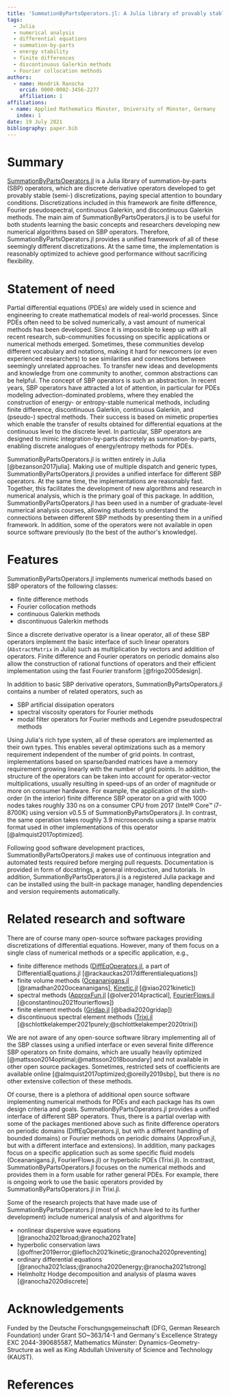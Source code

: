 ```yaml
---
title: 'SummationByPartsOperators.jl: A Julia library of provably stable discretization techniques with mimetic properties'
tags:
  - Julia
  - numerical analysis
  - differential equations
  - summation-by-parts
  - energy stability
  - finite differences
  - discontinuous Galerkin methods
  - Fourier collocation methods
authors:
  - name: Hendrik Ranocha
    orcid: 0000-0002-3456-2277
    affiliation: 1
affiliations:
 - name: Applied Mathematics Münster, University of Münster, Germany
   index: 1
date: 19 July 2021
bibliography: paper.bib
---
```



# Summary

[SummationByPartsOperators.jl](https://github.com/ranocha/SummationByPartsOperators.jl)
is a Julia library of summation-by-parts (SBP) operators, which are discrete
derivative operators developed to get provably stable (semi-) discretizations,
paying special attention to boundary conditions. Discretizations included in this
framework are finite difference, Fourier pseudospectral, continuous Galerkin,
and discontinuous Galerkin methods.
The main aim of SummationByPartsOperators.jl is to be useful for both students
learning the basic concepts and researchers developing new numerical algorithms based
on SBP operators. Therefore, SummationByPartsOperators.jl provides a unified
framework of all of these seemingly different discretizations. At the same time,
the implementation is reasonably optimized to achieve good performance without
sacrificing flexibility.


# Statement of need

Partial differential equations (PDEs) are widely used in science and engineering
to create mathematical models of real-world processes. Since PDEs often need to
be solved numerically, a vast amount of numerical methods has been developed.
Since it is impossible to keep up with all recent research, sub-communities
focussing on specific applications or numerical methods emerged. Sometimes,
these communities develop different vocabulary and notations, making it hard for
newcomers (or even experienced researchers) to see similarities and connections
between seemingly unrelated approaches. To transfer new ideas and developments
and knowledge from one community to another, common abstractions can be helpful.
The concept of SBP operators is such an abstraction.
In recent years, SBP operators have attracted a lot of attention, in particular
for PDEs modeling advection-dominated problems, where they enabled the construction
of energy- or entropy-stable numerical methods, including finite difference,
discontinuous Galerkin, continuous Galerkin, and (pseudo-) spectral methods.
Their success is based on mimetic properties which enable the transfer of
results obtained for differential equations at the continuous level to the
discrete level. In particular, SBP operators are designed to mimic integration-by-parts
discretely as summation-by-parts, enabling discrete analogues of energy/entropy
methods for PDEs.

SummationByPartsOperators.jl is written entirely in Julia [@bezanson2017julia].
Making use of multiple dispatch and generic types, SummationByPartsOperators.jl
provides a unified interface for different SBP operators. At the same time,
the implementations are reasonably fast. Together, this facilitates the development
of new algorithms and research in numerical analysis, which is the primary goal
of this package. In addition, SummationByPartsOperators.jl has been used in a
number of graduate-level numerical analysis courses, allowing students to
understand the connections between different SBP methods by presenting them in
a unified framework. In addition, some of the operators were not available in
open source software previously (to the best of the author's knowledge).


# Features

SummationByPartsOperators.jl implements numerical methods based on SBP operators
of the following classes:

- finite difference methods
- Fourier collocation methods
- continuous Galerkin methods
- discontinuous Galerkin methods

Since a discrete derivative operator is a linear operator, all of
these SBP operators implement the basic interface of such linear operators
(`AbstractMatrix` in Julia) such as multiplication by vectors and addition of
operators. Finite difference and Fourier operators on periodic domains also
allow the construction of rational functions of operators and their efficient
implementation using the fast Fourier transform [@frigo2005design].

In addition to basic SBP derivative operators, SummationByPartsOperators.jl
contains a number of related operators, such as

- SBP artificial dissipation operators
- spectral viscosity operators for Fourier methods
- modal filter operators for Fourier methods and Legendre pseudospectral methods

Using Julia's rich type system, all of these operators are implemented as their
own types. This enables several optimizations such as a memory requirement
independent of the number of grid points. In contrast, implementations based
on sparse/banded matrices have a memory requirement growing linearly with the
number of grid points. In addition, the structure of the operators can be taken
into account for operator-vector multiplications, usually resulting in speed-ups
of an order of magnitude or more on consumer hardware. For example, the application
of the sixth-order (in the interior) finite difference SBP operator on a grid
with 1000 nodes takes roughly 330 ns on a consumer CPU from 2017 (Intel® Core™ i7-8700K)
using version v0.5.5 of SummationByPartsOperators.jl. In contrast, the same
operation takes roughly 3.9 microseconds using a sparse matrix format used in
other implementations of this operator [@almquist2017optimized].

Following good software development practices, SummationByPartsOperators.jl
makes use of continuous integration and automated tests required before merging
pull requests. Documentation is provided in form of docstrings, a general
introduction, and tutorials. In addition, SummationByPartsOperators.jl is a
registered Julia package and can be installed using the built-in package manager,
handling dependencies and version requirements automatically.


# Related research and software

There are of course many open-source software packages providing discretizations
of differential equations. However, many of them focus on a single class of
numerical methods or a specific application, e.g.,

- finite difference methods ([DiffEqOperators.jl](https://github.com/SciML/DiffEqOperators.jl),
  a part of DifferentialEquations.jl [@rackauckas2017differentialequations])
- finite volume methods ([Oceananigans.jl](https://github.com/CliMA/Oceananigans.jl) [@ramadhan2020oceananigans],
  [Kinetic.jl](https://github.com/vavrines/Kinetic.jl) [@xiao2021kinetic])
- spectral methods ([ApproxFun.jl](https://github.com/JuliaApproximation/ApproxFun.jl) [@olver2014practical],
  [FourierFlows.jl](https://github.com/FourierFlows/FourierFlows.jl) [@constantinou2021fourierflows])
- finite element methods ([Gridap.jl](https://github.com/gridap/Gridap.jl) [@badia2020gridap])
- discontinuous spectral element methods
  ([Trixi.jl](https://github.com/trixi-framework/Trixi.jl) [@schlottkelakemper2021purely;@schlottkelakemper2020trixi])

We are not aware of any open-source software library implementing all of the
SBP classes using a unified interface or even several finite difference
SBP operators on finite domains, which are usually heavily
optimized [@mattsson2014optimal;@mattsson2018boundary] and not available in
other open source packages. Sometimes, restricted sets of coefficients are
available online [@almquist2017optimized;@oreilly2019sbp], but there is no other
extensive collection of these methods.

Of course, there is a plethora of additional open source software implementing
numerical methods for PDEs and each package has its own design criteria and goals.
SummationByPartsOperators.jl provides a unified interface of different SBP
operators. Thus, there is a partial overlap with some of the packages mentioned
above such as finite difference operators on periodic domains (DiffEqOperators.jl,
but with a different handling of bounded domains) or Fourier methods on periodic
domains (ApproxFun.jl, but with a different interface and extensions). In addition,
many packages focus on a specific application such as some specific fluid models
(Oceananigans.jl, FourierFlows.jl) or hyperbolic PDEs (Trixi.jl). In contrast,
SummationByPartsOperators.jl focuses on the numerical methods and provides them
in a form usable for rather general PDEs. For example, there is ongoing work to
use the basic operators provided by SummationByPartsOperators.jl in Trixi.jl.

Some of the research projects that have made use of SummationByPartsOperators.jl
(most of which have led to its further development) include numerical analysis
of and algorithms for

- nonlinear dispersive wave equations
  [@ranocha2021broad;@ranocha2021rate]
- hyperbolic conservation laws
  [@offner2019error;@lefloch2021kinetic;@ranocha2020preventing]
- ordinary differential equations
  [@ranocha2021class;@ranocha2020energy;@ranocha2021strong]
- Helmholtz Hodge decomposition and analysis of plasma waves
  [@ranocha2020discrete]


# Acknowledgements

Funded by the Deutsche Forschungsgemeinschaft (DFG, German Research Foundation)
under Grant SO~363/14-1 and Germany's Excellence Strategy EXC 2044-390685587,
Mathematics Münster: Dynamics-Geometry-Structure as well as King Abdullah
University of Science and Technology (KAUST).


# References
